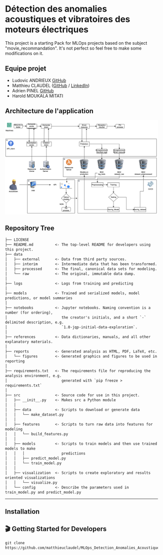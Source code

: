 Détection des anomalies acoustiques et vibratoires des moteurs électriques
==============================

This project is a starting Pack for MLOps projects based on the subject "movie_recommandation". It's not perfect so feel free to make some modifications on it.

## Equipe projet

- Ludovic ANDRIEUX [GitHub](https://github.com/ludodo23)
- Matthieu CLAUDEL ([GitHub](https://github.com/matthieuclaudel) / [LinkedIn](http://www.linkedin.com/in/matthieu-claudel-8a927857))
- Adrien PINEL [GitHub](https://github.com/Adriencalvados)
- Harold MOUKALA MITATI

## Architecture de l'application

![Architecture](./data/Archi.png)

## Repository Tree

    ├── LICENSE
    ├── README.md          <- The top-level README for developers using this project.
    ├── data
    │   ├── external       <- Data from third party sources.
    │   ├── interim        <- Intermediate data that has been transformed.
    │   ├── processed      <- The final, canonical data sets for modeling.
    │   └── raw            <- The original, immutable data dump.
    │
    ├── logs               <- Logs from training and predicting
    │
    ├── models             <- Trained and serialized models, model predictions, or model summaries
    │
    ├── notebooks          <- Jupyter notebooks. Naming convention is a number (for ordering),
    │                         the creator's initials, and a short `-` delimited description, e.g.
    │                         `1.0-jqp-initial-data-exploration`.
    │
    ├── references         <- Data dictionaries, manuals, and all other explanatory materials.
    │
    ├── reports            <- Generated analysis as HTML, PDF, LaTeX, etc.
    │   └── figures        <- Generated graphics and figures to be used in reporting
    │
    ├── requirements.txt   <- The requirements file for reproducing the analysis environment, e.g.
    │                         generated with `pip freeze > requirements.txt`
    │
    ├── src                <- Source code for use in this project.
    │   ├── __init__.py    <- Makes src a Python module
    │   │
    │   ├── data           <- Scripts to download or generate data
    │   │   └── make_dataset.py
    │   │
    │   ├── features       <- Scripts to turn raw data into features for modeling
    │   │   └── build_features.py
    │   │
    │   ├── models         <- Scripts to train models and then use trained models to make
    │   │   │                 predictions
    │   │   ├── predict_model.py
    │   │   └── train_model.py
    │   │
    │   ├── visualization  <- Scripts to create exploratory and results oriented visualizations
    │   │   └── visualize.py
    │   └── config         <- Describe the parameters used in train_model.py and predict_model.py

--------

## Installation
## 🎬 Getting Started for Developers

```shell
git clone https://github.com/matthieuclaudel/MLOps_Detection_Anomalies_Acoustiques_Et_Vibratoires_Moteurs_Electriques
```


